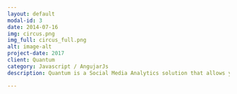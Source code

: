 ```yaml
---
layout: default
modal-id: 3
date: 2014-07-16
img: circus.png
img_full: circus_full.png
alt: image-alt
project-date: 2017
client: Quantum
category: Javascript / AngujarJs
description: Quantum is a Social Media Analytics solution that allows you to keep track of your activity as well as that of your competitor's.

---
```

